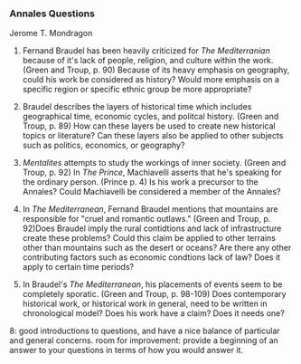 ### Annales Questions
Jerome T. Mondragon

1. Fernand Braudel has been heavily criticized for _The Mediterranian_ because of it's lack of people, religion, and culture within the work. (Green and Troup, p. 90) Because of its heavy emphasis on geography, could his work be considered as history? Would more emphasis on a specific region or specific ethnic group be more appropriate?

2. Braudel describes the layers of historical time which includes geographical time, economic cycles, and politcal history. (Green and Troup, p. 89) How can these layers be used to create new historical topics or literature? Can these layers also be applied to other subjects such as politics, economics, or geography?

3. _Mentalites_ attempts to study the workings of inner society. (Green and Troup, p. 92) In _The Prince_, Machiavelli asserts that he's speaking for the ordinary person. (Prince p. 4) Is his work a precursor to the Annales? Could Machiavelli be considered a member of the Annales?

4. In _The Mediterranean_, Fernand Braudel mentions that mountains are responsible for "cruel and romantic outlaws." (Green and Troup, p. 92)Does Braudel imply the rural contidtions and lack of infrastructure create these problems? Could this claim be applied to other terrains other than mountains such as the desert or oceans? Are there any other contributing factors such as economic condtions lack of law? Does it apply to certain time periods?

5. In Braudel's _The Mediterranean_, his placements of events seem to be completely sporatic.  (Green and Troup, p. 98-109) Does contemporary historical work, or historical work in general, need to be written in chronological model? Does his work have a claim? Does it needs one?

8: good introductions to questions, and have a nice balance of particular and general concerns. room for improvement: provide a beginning of an answer to your questions in terms of how you would answer it. 
